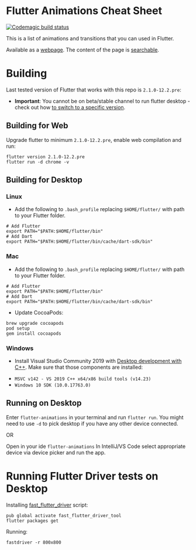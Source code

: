 # Flutter Animations Cheat Sheet
[![Codemagic build status](https://api.codemagic.io/apps/5d360a1b3b905a001cfaa874/5d360a1b3b905a001cfaa873/status_badge.svg)](https://codemagic.io/apps/5d360a1b3b905a001cfaa874/5d360a1b3b905a001cfaa873/latest_build)

This is a list of animations and transitions that you can used in Flutter.

Available as a [webpage](https://flutter-animations-cheat-sheet.codemagic.app/#/).
The content of the page is [searchable](https://flutter-animations-cheat-sheet.codemagic.app/#/content).

# Building
Last tested version of Flutter that works with this repo is `2.1.0-12.2.pre`:
  * **Important**: You cannot be on beta/stable channel to run flutter desktop - check out how [to switch to a specific version](https://tomek-polanski.medium.com/running-flutter-desktop-on-stable-channel-c2ee38157e7b).

## Building for Web
Upgrade flutter to minimum `2.1.0-12.2.pre`, enable web compilation and run:
```
flutter version 2.1.0-12.2.pre
flutter run -d chrome -v
```

## Building for Desktop
### Linux
- Add the following to `.bash_profile` replacing `$HOME/flutter/` with path to your Flutter folder.
```
# Add Flutter
export PATH="$PATH:$HOME/flutter/bin"
# Add Dart
export PATH="$PATH:$HOME/flutter/bin/cache/dart-sdk/bin"
```
### Mac
- Add the following to `.bash_profile` replacing `$HOME/flutter/` with path to your Flutter folder.
```
# Add Flutter
export PATH="$PATH:$HOME/flutter/bin"
# Add Dart
export PATH="$PATH:$HOME/flutter/bin/cache/dart-sdk/bin"
```
- Update CocoaPods:
```
brew upgrade cocoapods
pod setup
gem install cocoapods
```
### Windows
- Install Visual Studio Community 2019 with [Desktop development with C++](https://devblogs.microsoft.com/cppblog/windows-desktop-development-with-c-in-visual-studio/#installation). 
Make sure that those components are installed:
* `MSVC v142 - VS 2019 C++ x64/x86 build tools (v14.23)`	
* `Windows 10 SDK (10.0.17763.0)` 

## Running on Desktop
Enter `flutter-animations` in your terminal and run `flutter run`. 
You might need to use `-d` to pick desktop if you have any other device connected.

OR

Open in your ide `flutter-animations` 
In IntelliJ/VS Code select appropriate device via device picker and run the app.

# Running Flutter Driver tests on Desktop
Installing [fast_flutter_driver](https://github.com/tomaszpolanski/fast_flutter_driver) script:
```shell script
pub global activate fast_flutter_driver_tool
flutter packages get
```
Running:
```
fastdriver -r 800x800
```
